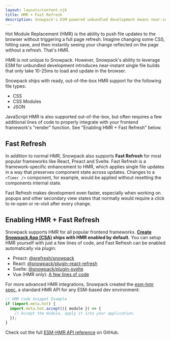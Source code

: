 ```yaml
---
layout: layouts/content.njk
title: HMR + Fast Refresh
description: Snowpack's ESM-powered unbundled development means near-instant single file builds that only take 10-25ms to load and update in the browser.
---
```


Hot Module Replacement (HMR) is the ability to push file updates to the browser without triggering a full page refresh. Imagine changing some CSS, hitting save, and then instantly seeing your change reflected on the page without a refresh. That's HMR.

HMR is not unique to Snowpack. However, Snowpack's ability to leverage ESM for unbundled development introduces near-instant single file builds that only take 10-25ms to load and update in the browser.

Snowpack ships with ready, out-of-the-box HMR support for the following file types:

- CSS
- CSS Modules
- JSON

JavaScript HMR is also supported out-of-the-box, but often requires a few additional lines of code to properly integrate with your frontend framework's "render" function. See "Enabling HMR + Fast Refresh" below.

## Fast Refresh

In addition to normal HMR, Snowpack also supports **Fast Refresh** for most popular frameworks like React, Preact and Svelte. Fast Refresh is a framework-specific enhancement to HMR, which applies single file updates in a way that preserves component state across updates. Changes to a `<Timer />` component, for example, would be applied without resetting the components internal state.

Fast Refresh makes development even faster, especially when working on popups and other secondary view states that normally would require a click to re-open or re-visit after every change.

## Enabling HMR + Fast Refresh

Snowpack supports HMR for all popular frontend frameworks. **[Create Snowpack App (CSA)](https://github.com/snowpackjs/snowpack/blob/main/create-snowpack-app) ships with HMR enabled by default.** You can setup HMR yourself with just a few lines of code, and Fast Refresh can be enabled automatically via plugin:

- Preact: [@prefresh/snowpack](https://www.npmjs.com/package/@prefresh/snowpack)
- React: [@snowpack/plugin-react-refresh](https://www.npmjs.com/package/@snowpack/plugin-react-refresh)
- Svelte: [@snowpack/plugin-svelte](https://www.npmjs.com/package/@snowpack/plugin-svelte)
- Vue (HMR only): [A few lines of code](https://github.com/snowpackjs/snowpack/blob/main/create-snowpack-app/app-template-vue/src/index.js#L7-L14)

For more advanced HMR integrations, Snowpack created the [esm-hmr spec](https://github.com/snowpackjs/esm-hmr), a standard HMR API for any ESM-based dev environment:

```js
// HMR Code Snippet Example
if (import.meta.hot) {
  import.meta.hot.accept(({ module }) => {
    // Accept the module, apply it into your application.
  });
}
```

Check out the full [ESM-HMR API reference](https://github.com/snowpackjs/esm-hmr) on GitHub.
